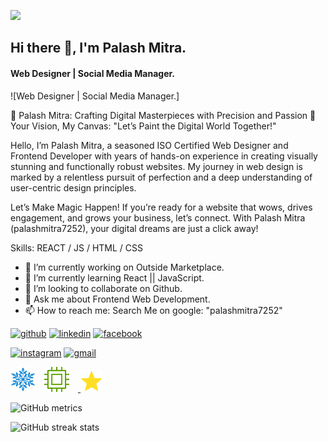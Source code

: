 ![](https://media.licdn.com/dms/image/v2/D4E16AQGK_FLRpI_fiw/profile-displaybackgroundimage-shrink_350_1400/profile-displaybackgroundimage-shrink_350_1400/0/1718480370523?e=1750896000&v=beta&t=TAm_MLxAMZ-_idmuVtblqTN6VfNKT_IEY37w9y_K6q8)

## Hi there 👋, I'm Palash Mitra.
#### Web Designer | Social Media Manager.
![Web Designer | Social Media Manager.]

🎨 Palash Mitra: Crafting Digital Masterpieces with Precision and Passion 🎨
Your Vision, My Canvas: "Let’s Paint the Digital World Together!"

Hello, I’m Palash Mitra, a seasoned ISO Certified Web Designer and Frontend Developer with years of hands-on experience in creating visually stunning and functionally robust websites. My journey in web design is marked by a relentless pursuit of perfection and a deep understanding of user-centric design principles.

Let’s Make Magic Happen! If you’re ready for a website that wows, drives engagement, and grows your business, let’s connect. With Palash Mitra (palashmitra7252), your digital dreams are just a click away!

Skills:  REACT / JS / HTML / CSS

- 🔭 I’m currently working on Outside Marketplace. 
- 🌱 I’m currently learning React || JavaScript. 
- 👯 I’m looking to collaborate on Github. 
- 💬 Ask me about Frontend Web Development. 
- 📫 How to reach me: Search Me on google: "palashmitra7252" 


[<img src='https://cdn.jsdelivr.net/npm/simple-icons@3.0.1/icons/github.svg' alt='github' height='40'>](https://github.com/https://github.com/palashmitra7252)  [<img src='https://cdn.jsdelivr.net/npm/simple-icons@3.0.1/icons/linkedin.svg' alt='linkedin' height='40'>](https://www.linkedin.com/in/www.linkedin.com/in/palashmitra7252/)  [<img src='https://cdn.jsdelivr.net/npm/simple-icons@3.0.1/icons/facebook.svg' alt='facebook' height='40'>](https://www.facebook.com/https://www.facebook.com/share/16NrQDFgGW/) 

 [<img src='https://cdn.jsdelivr.net/npm/simple-icons@3.0.1/icons/instagram.svg' alt='instagram' height='40'>](https://www.instagram.com/https://www.instagram.com/palashmitra7252?igsh=MXZobDJ6OXBtbHV1ZQ==/)  [<img src='https://cdn.jsdelivr.net/npm/simple-icons@3.0.1/icons/gmail.svg' alt='gmail' height='40'>](palashmitrafreelancer@gmail.com)  

<a href='https://archiveprogram.github.com/'><img src='https://raw.githubusercontent.com/acervenky/animated-github-badges/master/assets/acbadge.gif' width='40' height='40'></a> <a href='https://docs.github.com/en/developers'><img src='https://raw.githubusercontent.com/acervenky/animated-github-badges/master/assets/devbadge.gif' width='40' height='40'></a> <a href='https://stars.github.com/'>
<img src='https://raw.githubusercontent.com/acervenky/animated-github-badges/master/assets/starbadge.gif' width='35' height='35'></a> 

![GitHub metrics](https://metrics.lecoq.io/https://github.com/palashmitra7252)  

![GitHub streak stats](https://streak-stats.demolab.com/?user=https://github.com/palashmitra7252)  

